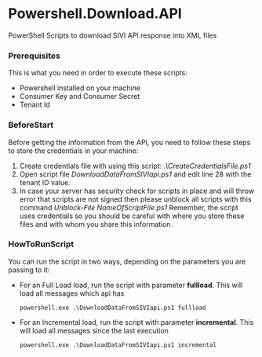 # Powershell.Download.API
PowerShell Scripts to download SIVI API response into XML files

### Prerequisites
This is what you need in order to execute these scripts:
- Powershell installed on your machine
- Consumer Key and Consumer Secret
- Tenant Id

### BeforeStart
Before getting the information from the API, you need to follow these steps to store the credentials in your machine:
1. Create credentials file with using this script: *.\CreateCredentialsFile.ps1*
2. Open script file *DownloadDataFromSIVIapi.ps1* and edit line 28 with the tenant ID value.
3. In case your server has security check for scripts in place and will throw error that scripts are not signed then please unblock all scripts with this command *Unblock-File NameOfScriptFile.ps1*
Remember, the script uses credentials so you should be careful with where you store these files and with whom you share this information.

### HowToRunScript
You can run the script in two ways, depending on the parameters you are passing to it:
- For an Full Load load, run the script with parameter **fullload**. This will load all messages which api has 
  ```
  powershell.exe .\DownloadDataFromSIVIapi.ps1 fullload
  ```
- For an Incremental load, run the script with parameter **incremental**. This will load all messages since the last execution
  ```
  powershell.exe .\DownloadDataFromSIVIapi.ps1 incremental
  ```
